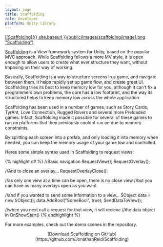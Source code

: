 ```yaml
---
layout: page
title: Scaffolding
role: Developer
platform: Unity library
---
```


<a href="https://github.com/JonathanReid/Scaffolding">![Scaffolding]({{ site.baseurl }}/public/images/scaffolding/image1.png "Scaffolding")</a>
 
[Scaffolding](https://github.com/JonathanReid/Scaffolding) is a View framework system for Unity, based on the popular MVC approach. While Scaffolding follows a more MV style, it is open enough to allow users to create what ever structure they want, without imposing on their way of working.

Basically, Scaffolding is a way to structure screens in a game, and navigate between them. It helps rapidly set up game flow, and create great UI. Scaffolding tries its best to keep memory low for you, although it can't fix a programmers own problems, the core has a low footprint, and the way its structured helps to keep memory low across the whole application.

Scaffolding has been used in a number of games, such as Story Cards, TyrAnt, Love Connection, Rugged Rovers and several more Preloaded games. Infact, Scaffolding made it possible for several of these games to run on platforms that they previously couldnt run on due to memory constraints. 

By splitting each screen into a prefab, and only loading it into memory when needed, you can keep the memory usage of your game low and controlled.

Heres some simple syntax used in Scaffolding to request views:

{% highlight c# %}
//Basic navigation
RequestView<MyGameView>();
RequestOverlay<MyPauseOverlay>();

//And to close an overlay...
RequestOverlayClose<MyPauseOverlay>();

//as only one view at a time can be open, there is no close view
//but you can have as many overlays open as you want.

//and if you wanted to send some information to a view...
SObject data = new SObject();
data.AddBool("SomeBool", true);
SendDataToView<MyPauseOverlay>();

//when you next call a request for that view, it will recieve
//the data object in OnShowStart()
{% endhighlight %}

For more examples, check out the demo scenes in the repository.

<center>
[Download Scaffolding on GitHub](https://github.com/JonathanReid/Scaffolding) 
</center>